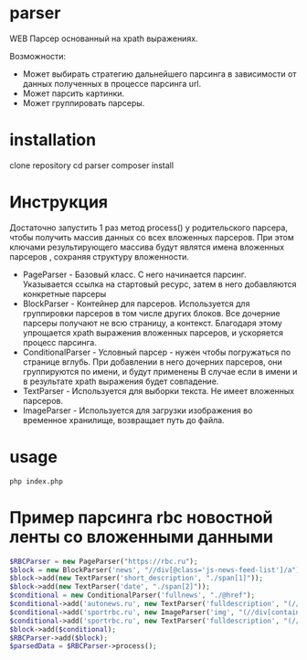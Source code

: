 # parser
WEB Парсер основанный на xpath выражениях.

Возможности:
 - Может выбирать стратегию дальнейшего парсинга в зависимости от данных полученных в процессе парсинга url.
 - Может парсить картинки.
 - Может группировать парсеры.

# installation
clone repository
cd parser
composer install

# Инструкция

Достаточно запустить 1 раз метод process() у родительского парсера, чтобы получить массив данных со всех вложенных парсеров. При этом ключами результирующего массива будут являтся имена вложенных парсеров , сохраняя структуру вложенности.

- PageParser - Базовый класс. С него начинается парсинг. Указывается ссылка на стартовый ресурс, затем в него добавляются конкретные парсеры
- BlockParser - Контейнер для парсеров. Используется для группировки парсеров в том числе других блоков. Все дочерние парсеры получают не всю страницу, а контекст. Благодаря этому упрощается xpath выражения вложенных парсеров, и ускоряется процесс парсинга.
- ConditionalParser - Условный парсер - нужен чтобы погружаться по странице вглубь. При добавлении в него дочерних парсеров, они группируются по имени, и будут применены В случае если в имени и в результате xpath выражения будет совпадение.
- TextParser - Используется для выборки текста. Не имеет вложенных парсеров.
- ImageParser - Используется для загрузки изображения во временное хранилище, возвращает путь до файла.

# usage
```
php index.php
```
# Пример парсинга rbc новостной ленты со вложенными данными
```php
$RBCParser = new PageParser("https://rbc.ru");
$block = new BlockParser('news', "//div[@class='js-news-feed-list']/a");
$block->add(new TextParser('short_description', "./span[1]"));
$block->add(new TextParser('date', "./span[2]"));
$conditional = new ConditionalParser('fullnews', "./@href");
$conditional->add('autonews.ru', new TextParser('fulldescription', "(//div[@class='article__text'])[1]/descendant::*[not(contains(@class,'article__related'))]/text() | (//div[@class='article__header__anons'])[1]/text() | (//div[@class='article__text'])[1]/descendant::*[not(contains(@class,'article__related'))]/img"));
$conditional->add('sportrbc.ru', new ImageParser('img', "(//div[contains(@class,'article__main-image')])[1]//img[1]/@src"));
$conditional->add('sportrbc.ru', new TextParser('fulldescription', "(//div[@class='article__text article__text_free'])[1]/descendant::*[not(contains(@class,'news-bar')) and not(contains(@class,'banner')) and not(self::script or self::style) and not(contains(@class,'article__inline-item')) and not(contains(@class,'article__main-image__author'))]/text()"));
$block->add($conditional);
$RBCParser->add($block);
$parsedData = $RBCParser->process();
```
